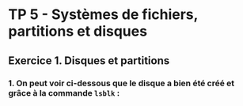 # TP 5 - Systèmes de fichiers, partitions et disques 

## Exercice 1. Disques et partitions 

### 1. On peut voir ci-dessous que le disque a bien été créé et grâce à la commande `lsblk` :

